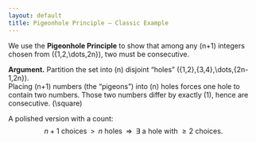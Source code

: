```yaml
---
layout: default
title: Pigeonhole Principle — Classic Example
---
```


We use the **Pigeonhole Principle** to show that among any \(n+1\) integers chosen from
\(\{1,2,\dots,2n\}\), two must be consecutive.

**Argument.** Partition the set into \(n\) disjoint “holes”
\(\{1,2\},\{3,4\},\dots,\{2n-1,2n\}\).  
Placing \(n+1\) numbers (the “pigeons”) into \(n\) holes forces one hole to contain two numbers.
Those two numbers differ by exactly \(1\), hence are consecutive. \(\square\)

A polished version with a count:
$$
n+1 \text{ choices} \;\;>\;\; n \text{ holes} \;\;\Rightarrow\;\; \exists\ \text{a hole with}\ \ge 2 \text{ choices.}
$$
